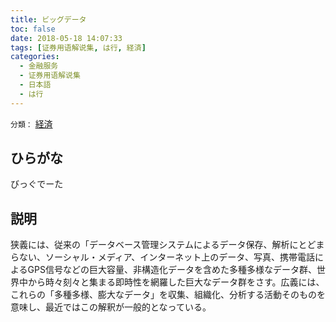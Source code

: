 ```yaml
---
title: ビッグデータ
toc: false
date: 2018-05-18 14:07:33
tags: [证券用语解说集, は行, 経済]
categories:
  - 金融服务
  - 证券用语解说集
  - 日本語
  - は行
---
```


`分類：` [経済](/tags/経済/)

## ひらがな

びっぐでーた

## 説明

狭義には、従来の「データベース管理システムによるデータ保存、解析にとどまらない、ソーシャル・メディア、インターネット上のデータ、写真、携帯電話によるGPS信号などの巨大容量、非構造化データを含めた多種多様なデータ群、世界中から時々刻々と集まる即時性を網羅した巨大なデータ群をさす。広義には、これらの「多種多様、膨大なデータ」を収集、組織化、分析する活動そのものを意味し、最近ではこの解釈が一般的となっている。
